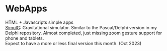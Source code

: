 # WebApps
HTML + Javascripts simple apps<br>
[SimulG](https://goude63.github.io/WebApps/SimulG/SimulG.htm): Gravitational simulator. Similar to the Pascal/Delphi version in my Delphi repository.
Almost completed, just missing zoom gesture support for phone and tablets.<br>
Expect to have a more or less final version this month. (Oct 2023)

